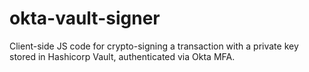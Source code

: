 # okta-vault-signer
Client-side JS code for crypto-signing a transaction with a private key stored in Hashicorp Vault, authenticated via Okta MFA.
